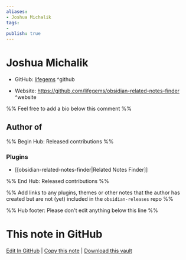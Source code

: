 ```yaml
---
aliases:
- Joshua Michalik
tags:
- 
publish: true
---
```


# Joshua Michalik

- GitHub: [lifegems](https://github.com/lifegems/) ^github
<!-- - Discord: `@` ^discord-->
- Website: <https://github.com/lifegems/obsidian-related-notes-finder> ^website
<!-- - [[Publish sites|Publish site]]: ^publish-->

%% Feel free to add a bio below this comment %%


## Author of

%% Begin Hub: Released contributions %%
### Plugins
- [[obsidian-related-notes-finder|Related Notes Finder]]

%% End Hub: Released contributions %%

%% Add links to any plugins, themes or other notes that the author has created but are not (yet) included in the `obsidian-releases` repo %%

<!--
### Unlisted plugins

- 
-->

<!--
### Others

- 
-->

<!--
## Sponsor this author

- [[GitHub sponsors]]: [Sponsor @lifegems on GitHub Sponsors](https://github.com/sponsors/lifegems) ^github-sponsor
- [[Buy me a coffee]]: ^buy-me-a-coffee
- [[PayPal]]: ^paypal
- [[Patreon]]: ^patreon

-->

<!--
## Follow this author

- [[YouTube Channels|On YouTube]]: ^youtube
- Twitter: ^twitter
- ...
-->

%% Hub footer: Please don't edit anything below this line %%

# This note in GitHub

<span class="git-footer">[Edit In GitHub](https://github.dev/obsidian-community/obsidian-hub/blob/main/01%20-%20Community/People/lifegems.md "git-hub-edit-note") | [Copy this note](https://raw.githubusercontent.com/obsidian-community/obsidian-hub/main/01%20-%20Community/People/lifegems.md "git-hub-copy-note") | [Download this vault](https://github.com/obsidian-community/obsidian-hub/archive/refs/heads/main.zip "git-hub-download-vault") </span>